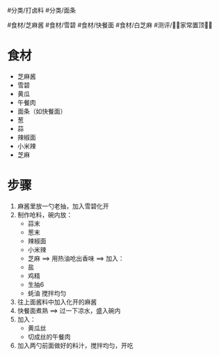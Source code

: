 #分类/打卤料 #分类/面条  
 
#食材/芝麻酱 #食材/雪碧 #食材/快餐面 #食材/白芝麻 
#测评/📌📌家常置顶📌📌 

# 食材
- 芝麻酱
- 雪碧
- 黄瓜
- 午餐肉
- 面条（如快餐面）
- 葱
- 蒜
- 辣椒面
- 小米辣
- 芝麻


# 步骤
1. 麻酱里放一勺老抽，加入雪碧化开
2. 制作呛料，碗内放：
   - 蒜末
   - 葱末
   - 辣椒面
   - 小米辣
   - 芝麻
   ==> 用热油呛出香味 ==> 加入：
    - 盐
    - 鸡精
    - 生抽6
    - 蚝油
    搅拌均匀
3. 往上面酱料中加入化开的麻酱
4. 快餐面煮熟 ==> 过一下凉水，盛入碗内
5. 加入：
   - 黄瓜丝
   - 切成丝的午餐肉
6. 加入两勺前面做好的料汁，搅拌均匀，开吃
